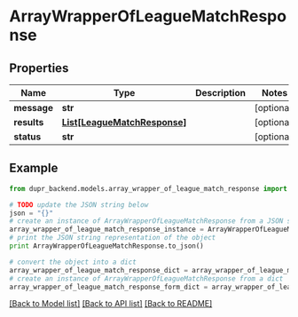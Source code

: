 # ArrayWrapperOfLeagueMatchResponse


## Properties
Name | Type | Description | Notes
------------ | ------------- | ------------- | -------------
**message** | **str** |  | [optional] 
**results** | [**List[LeagueMatchResponse]**](LeagueMatchResponse.md) |  | [optional] 
**status** | **str** |  | [optional] 

## Example

```python
from dupr_backend.models.array_wrapper_of_league_match_response import ArrayWrapperOfLeagueMatchResponse

# TODO update the JSON string below
json = "{}"
# create an instance of ArrayWrapperOfLeagueMatchResponse from a JSON string
array_wrapper_of_league_match_response_instance = ArrayWrapperOfLeagueMatchResponse.from_json(json)
# print the JSON string representation of the object
print ArrayWrapperOfLeagueMatchResponse.to_json()

# convert the object into a dict
array_wrapper_of_league_match_response_dict = array_wrapper_of_league_match_response_instance.to_dict()
# create an instance of ArrayWrapperOfLeagueMatchResponse from a dict
array_wrapper_of_league_match_response_form_dict = array_wrapper_of_league_match_response.from_dict(array_wrapper_of_league_match_response_dict)
```
[[Back to Model list]](../README.md#documentation-for-models) [[Back to API list]](../README.md#documentation-for-api-endpoints) [[Back to README]](../README.md)


